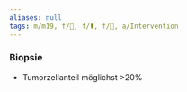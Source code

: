 ```yaml
---
aliases: null
tags: m/m19, f/🦀, f/⚰️, f/🔬, a/Intervention
---
```

### Biopsie
- Tumorzellanteil möglichst >20%